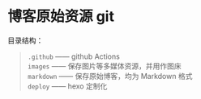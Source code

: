 # 博客原始资源 git
目录结构：

> `.github` —— github Actions  
> `images` —— 保存图片等多媒体资源，并用作图床  
> `markdown` —— 保存原始博客，均为 Markdown 格式  
> `deploy` —— hexo 定制化  